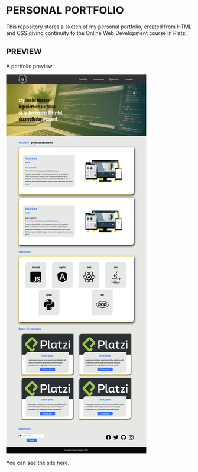 # PERSONAL PORTFOLIO

This repository stores a sketch of my personal portfolio, created from HTML and CSS giving continuity to the Online Web Development course in Platzi.

## PREVIEW

A portfolio preview:

![Personal portfolio](./assets/preview.png "portfolio")

You can see the site [here](https://danielfmc.github.io/PortafolioWeb/).
